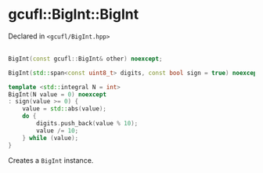 # gcufl::BigInt::BigInt
Declared in `<gcufl/BigInt.hpp>`
<br/><br/>
```cpp
BigInt(const gcufl::BigInt& other) noexcept;

BigInt(std::span<const uint8_t> digits, const bool sign = true) noexcept;

template <std::integral N = int>
BigInt(N value = 0) noexcept
: sign(value >= 0) {
	value = std::abs(value);
	do {
		digits.push_back(value % 10);
		value /= 10;
	} while (value);
}
```
Creates a `BigInt` instance.
